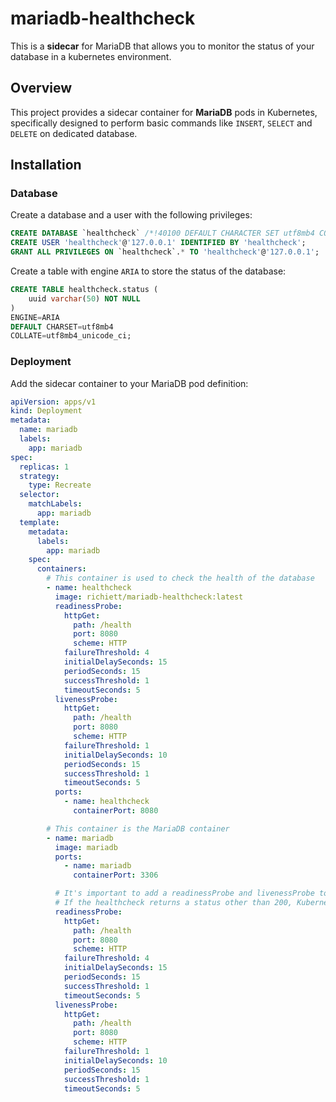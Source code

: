 # mariadb-healthcheck

This is a **sidecar** for MariaDB that allows you to monitor the status of your database in a kubernetes environment.

## Overview

This project provides a sidecar container for **MariaDB** pods in Kubernetes, specifically designed to perform basic commands like `INSERT`, `SELECT` and `DELETE` on dedicated database.

## Installation

### Database

Create a database and a user with the following privileges:

```sql
CREATE DATABASE `healthcheck` /*!40100 DEFAULT CHARACTER SET utf8mb4 COLLATE utf8mb4_unicode_ci */;
CREATE USER 'healthcheck'@'127.0.0.1' IDENTIFIED BY 'healthcheck';
GRANT ALL PRIVILEGES ON `healthcheck`.* TO 'healthcheck'@'127.0.0.1';
```

Create a table with engine `ARIA` to store the status of the database:

```sql
CREATE TABLE healthcheck.status (
	uuid varchar(50) NOT NULL
)
ENGINE=ARIA
DEFAULT CHARSET=utf8mb4
COLLATE=utf8mb4_unicode_ci;
```

### Deployment

Add the sidecar container to your MariaDB pod definition:

```yaml
apiVersion: apps/v1
kind: Deployment
metadata:
  name: mariadb
  labels:
    app: mariadb
spec:
  replicas: 1
  strategy:
    type: Recreate
  selector:
    matchLabels:
      app: mariadb
  template:
    metadata:
      labels:
        app: mariadb
    spec:
      containers:
        # This container is used to check the health of the database
        - name: healthcheck
          image: richiett/mariadb-healthcheck:latest
          readinessProbe:
            httpGet:
              path: /health
              port: 8080
              scheme: HTTP
            failureThreshold: 4
            initialDelaySeconds: 15
            periodSeconds: 15
            successThreshold: 1
            timeoutSeconds: 5
          livenessProbe:
            httpGet:
              path: /health
              port: 8080
              scheme: HTTP
            failureThreshold: 1
            initialDelaySeconds: 10
            periodSeconds: 15
            successThreshold: 1
            timeoutSeconds: 5
          ports:
            - name: healthcheck
              containerPort: 8080

        # This container is the MariaDB container
        - name: mariadb
          image: mariadb
          ports:
            - name: mariadb
              containerPort: 3306

          # It's important to add a readinessProbe and livenessProbe to the MariaDB container, even though MariaDB does not expose the 8080 port.
          # If the healthcheck returns a status other than 200, Kubernetes will restart ALL containers that were configured with the same readinessProbe and livenessProbe and finally MariaDB will be restarted too.
          readinessProbe:
            httpGet:
              path: /health
              port: 8080
              scheme: HTTP
            failureThreshold: 4
            initialDelaySeconds: 15
            periodSeconds: 15
            successThreshold: 1
            timeoutSeconds: 5
          livenessProbe:
            httpGet:
              path: /health
              port: 8080
              scheme: HTTP
            failureThreshold: 1
            initialDelaySeconds: 10
            periodSeconds: 15
            successThreshold: 1
            timeoutSeconds: 5

```
